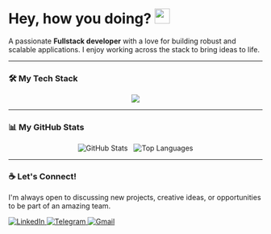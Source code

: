 # Hey, how you doing? <img src="https://media.giphy.com/media/hvRJCLFzcasrR4ia7z/giphy.gif" width="30">

A passionate **Fullstack developer** with a love for building robust and scalable applications. I enjoy working across the stack to bring ideas to life.

---

### 🛠️ My Tech Stack

<p align="center">
  <a href="https://skillicons.dev">
    <img src="https://skillicons.dev/icons?i=nodejs,express,nestjs,react,nextjs,ts,docker,linux" />
  </a>
</p>

---

### 📊 My GitHub Stats

<p align="center">
  <img src="https://github-readme-stats.vercel.app/api?username=ProArash&show_icons=true&theme=dracula&hide_border=true&count_private=true" alt="GitHub Stats" />
  &nbsp;
  <img src="https://github-readme-stats.vercel.app/api/top-langs/?username=ProArash&layout=compact&theme=dracula&hide_border=true" alt="Top Languages" />
</p>

---

### ☕ Let's Connect!

I'm always open to discussing new projects, creative ideas, or opportunities to be part of an amazing team.

<p align="left">
  <a href="https://www.linkedin.com/in/arash-ghanbari-25ab37333/" target="_blank">
    <img src="https://img.shields.io/badge/LinkedIn-0A66C2?style=for-the-badge&logo=linkedin&logoColor=white" alt="LinkedIn"/>
  </a>
  <a href="https://t.me/ProArash" target="_blank">
   <img src="https://img.shields.io/badge/Telegram-26A5E4?style=for-the-badge&logo=telegram&logoColor=white" alt="Telegram"/>
  </a>
  <a href="mailto:ghanbariarash1999@gmail.com" target="_blank">
  <img src="https://img.shields.io/badge/Gmail-D14836?style=for-the-badge&logo=gmail&logoColor=white" alt="Gmail"/>
</a>
</p>
